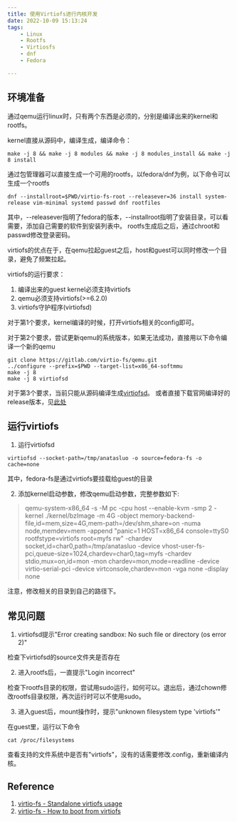 ```yaml
---
title: 使用Virtiofs进行内核开发
date: 2022-10-09 15:13:24
tags:
    - Linux
    - Rootfs
    - Virtiosfs
    - dnf
    - Fedora

---
```


## 环境准备

通过qemu运行linux时，只有两个东西是必须的，分别是编译出来的kernel和rootfs。

kernel直接从源码中，编译生成，编译命令：
```
make -j 8 && make -j 8 modules && make -j 8 modules_install && make -j 8 install
```

通过包管理器可以直接生成一个可用的rootfs，以fedora/dnf为例，以下命令可以生成一个rootfs
```
dnf --installroot=$PWD/virtio-fs-root --releasever=36 install system-release vim-minimal systemd passwd dnf rootfiles
```
其中，--releasever指明了fedora的版本，--installroot指明了安装目录，可以看需要，添加自己需要的软件到安装列表中。
rootfs生成后之后，通过chroot和passwd修改登录密码。

virtiofs的优点在于，在qemu拉起guest之后，host和guest可以同时修改一个目录，避免了频繁拉起。

virtiofs的运行要求：
1. 编译出来的guest kernel必须支持virtiofs
2. qemu必须支持virtiofs(>=6.2.0)
3. virtiofs守护程序(virtiofsd)

对于第1个要求，kernel编译的时候，打开virtiofs相关的config即可。

对于第2个要求，尝试更新qemu的系统版本，如果无法成功，直接用以下命令编译一个新的qemu
```
git clone https://gitlab.com/virtio-fs/qemu.git
../configure --prefix=$PWD --target-list=x86_64-softmmu
make -j 8
make -j 8 virtiofsd
```

对于第3个要求，当前只能从源码编译生成[virtiofsd](https://gitlab.com/virtio-fs/virtiofsd)。
或者直接下载官网编译好的release版本，见[此处](https://gitlab.com/virtio-fs/virtiofsd/-/releases)

## 运行virtiofs

1. 运行virtiofsd
```
virtiofsd --socket-path=/tmp/anatasluo -o source=fedora-fs -o cache=none
```
其中，fedora-fs是通过virtiofs要挂载给guest的目录

2. 添加kernel启动参数，修改qemu启动参数，完整参数如下:
> qemu-system-x86_64 -s -M pc -cpu host --enable-kvm -smp 2 -kernel ./kernel/bzImage -m 4G -object memory-backend-file,id=mem,size=4G,mem-path=/dev/shm,share=on -numa node,memdev=mem -append "panic=1 HOST=x86_64 console=ttyS0 rootfstype=virtiofs root=myfs rw" -chardev socket,id=char0,path=/tmp/anatasluo -device vhost-user-fs-pci,queue-size=1024,chardev=char0,tag=myfs -chardev stdio,mux=on,id=mon -mon chardev=mon,mode=readline -device virtio-serial-pci -device virtconsole,chardev=mon -vga none -display none


注意，修改相关的目录到自己的路径下。


## 常见问题

1. virtiofsd提示"Error creating sandbox: No such file or directory (os error 2)"

检查下virtiofsd的source文件夹是否存在

2. 进入rootfs后，一直提示"Login incorrect"

检查下rootfs目录的权限，尝试用sudo运行，如何可以。退出后，通过chown修改rootfs目录权限，再次运行时可以不使用sudo。

3. 进入guest后，mount操作时，提示"unknown filesystem type 'virtiofs'"

在guest里，运行以下命令
```
cat /proc/filesystems
```
查看支持的文件系统中是否有"virtiofs"，没有的话需要修改.config，重新编译内核。

## Reference
1. [virtio-fs - Standalone virtiofs usage](https://virtio-fs.gitlab.io/howto-qemu.html)
2. [virtio-fs - How to boot from virtiofs](https://virtio-fs.gitlab.io/howto-boot.html)
